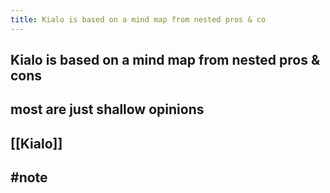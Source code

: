 ```yaml
---
title: Kialo is based on a mind map from nested pros & co
---
```


## Kialo is based on a mind map from nested pros & cons

## most are just shallow opinions

## [[Kialo]]

## #note 
